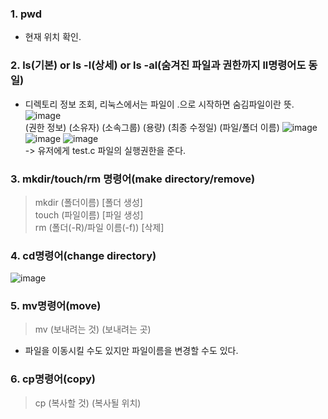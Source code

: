 ### 1. pwd 
- 현재 위치 확인.
### 2. ls(기본) or ls -l(상세) or ls -al(숨겨진 파일과 권한까지 ll명령어도 동일)
- 디렉토리 정보 조회, 리눅스에서는 파일이 .으로 시작하면 숨김파일이란 뜻.<br>
![image](https://user-images.githubusercontent.com/80379900/120600118-5c1b8780-c483-11eb-9fb6-f2a348ddf8c3.png)<br>
  (권한 정보)  (소유자) (소속그룹) (용량) (최종 수정일) (파일/폴더 이름)
![image](https://user-images.githubusercontent.com/80379900/120601126-86217980-c484-11eb-9ca6-6d6b4e1954ec.png)<br>
![image](https://user-images.githubusercontent.com/80379900/120605942-9b4cd700-c489-11eb-98eb-b53e5067f0a5.png)
![image](https://user-images.githubusercontent.com/80379900/120605998-aacc2000-c489-11eb-9979-d5a767b03099.png)<br>
-> 유저에게 test.c 파일의 실행권한을 준다.

### 3. mkdir/touch/rm 명령어(make directory/remove)
> mkdir (폴더이름) [폴더 생성]<br>
> touch (파일이름) [파일 생성]<br>
> rm (폴더(-R)/파일 이름(-f)) [삭제]<br> 

### 4. cd명령어(change directory)
![image](https://user-images.githubusercontent.com/80379900/120606831-90467680-c48a-11eb-88b9-c25708b32e22.png)

### 5. mv명령어(move)
> mv (보내려는 것) (보내려는 곳) 
- 파일을 이동시킬 수도 있지만 파일이름을 변경할 수도 있다.

### 6. cp명령어(copy)
> cp (복사할 것) (복사될 위치)
